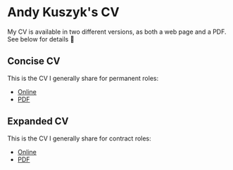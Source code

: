 # Andy Kuszyk's CV
My CV is available in two different versions, as both a web page and a PDF. See below for details 👀

## Concise CV
This is the CV I generally share for permanent roles:

- [Online](./cv.md)
- [PDF](./andy-kuszyk-cv.pdf)

## Expanded CV
This is the CV I generally share for contract roles:

- [Online](./consulting-cv.md)
- [PDF](./andy-kuszyk-consulting-cv.pdf)
